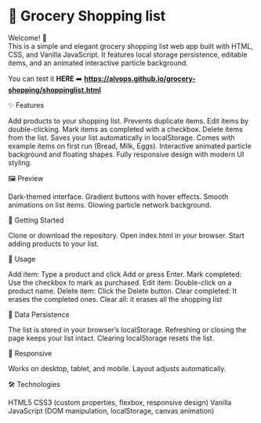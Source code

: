 # 🍅 Grocery Shopping list

Welcome! 👋  
This is a simple and elegant grocery shopping list web app built with HTML, CSS, and Vanilla JavaScript.
It features local storage persistence, editable items, and an animated interactive particle background.

You can test it **HERE** ➡️ **https://alvops.github.io/grocery-shopping/shoppinglist.html**

✨ Features

Add products to your shopping list.
Prevents duplicate items.
Edit items by double-clicking.
Mark items as completed with a checkbox.
Delete items from the list.
Saves your list automatically in localStorage.
Comes with example items on first run (Bread, Milk, Eggs).
Interactive animated particle background and floating shapes.
Fully responsive design with modern UI styling.

🖼️ Preview

Dark-themed interface.
Gradient buttons with hover effects.
Smooth animations on list items.
Glowing particle network background.

🚀 Getting Started

Clone or download the repository.
Open index.html in your browser.
Start adding products to your list.

🔧 Usage

Add item: Type a product and click Add or press Enter.
Mark completed: Use the checkbox to mark as purchased.
Edit item: Double-click on a product name.
Delete item: Click the Delete button.
Clear completed: It erases the completed ones.
Clear all: it erases all the shopping list

💾 Data Persistence

The list is stored in your browser’s localStorage.
Refreshing or closing the page keeps your list intact.
Clearing localStorage resets the list.

📱 Responsive

Works on desktop, tablet, and mobile.
Layout adjusts automatically.

🛠️ Technologies

HTML5
CSS3 (custom properties, flexbox, responsive design)
Vanilla JavaScript (DOM manipulation, localStorage, canvas animation)




